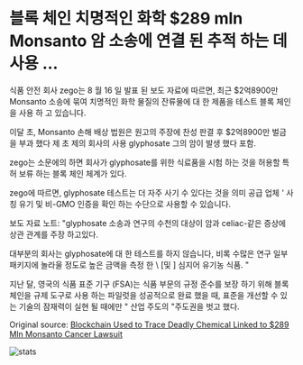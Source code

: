 # 블록 체인 치명적인 화학 $289 mln Monsanto 암 소송에 연결 된 추적 하는 데 사용 ...

식품 안전 회사 zego는 8 월 16 일 발표 된 보도 자료에 따르면, 최근 $2억8900만 Monsanto 소송에 묶여 치명적인 화학 물질의 잔류물에 대 한 제품을 테스트 블록 체인을 사용 하 고 있습니다.

이달 초, Monsanto 손해 배상 법원은 원고의 주장에 찬성 판결 후 $2억8900만 벌금을 부과 했다 제 초 제의 회사의 사용 glyphosate 그의 암이 발생 했다 포함.

zego는 소문에의 하면 회사가 glyphosate를 위한 식료품을 시험 하는 것을 허용할 특허 보류 하는 블록 체인 체계가 있다.

zego에 따르면, glyphosate 테스트는 더 자주 사기 수 있다는 것을 의미 공급 업체 ' 사칭 유기 및 비-GMO 인증을 확인 하는 수단으로 사용할 수 있습니다.

보도 자료 노트: "glyphosate 소송과 연구의 수천의 대상이 암과 celiac-같은 증상에 상관 관계를 주장 하고있다.

대부분의 회사는 glyphosate에 대 한 테스트를 하지 않습니다, 비록 수많은 연구 일부 패키지에 놀라울 정도로 높은 금액을 측정 한 \ [및 \] 심지어 유기농 식품. "

지난 달, 영국의 식품 표준 기구 (FSA)는 식품 부문의 규정 준수를 보장 하기 위해 블록 체인을 규제 도구로 사용 하는 파일럿을 성공적으로 완료 했을 때, 표준을 개선할 수 있는 기술의 잠재력이 실현 될 때에만 " 산업 주도의 "주도권을 벗고 했다.

Original source: [Blockchain Used to Trace Deadly Chemical Linked to $289 Mln Monsanto Cancer Lawsuit](https://cointelegraph.com/news/blockchain-used-to-trace-deadly-chemical-linked-to-289-mln-monsanto-cancer-lawsuit)

![stats](https://c.statcounter.com/11760860/0/a89fa40b/1/ "stats")